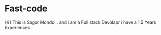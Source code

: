 # Fast-code
Hi I This is Sagor Mondol . and i am a  Full stack Devolapr i have a 1.5 Years Experiences
